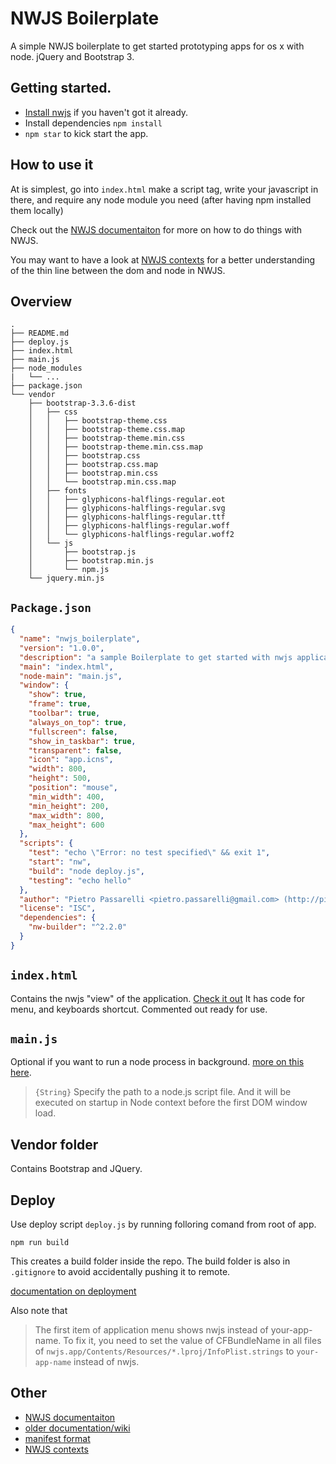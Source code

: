 # NWJS Boilerplate

A simple NWJS boilerplate to get started prototyping apps for os x with node. jQuery and Bootstrap 3.

## Getting started.
- [Install nwjs](http://nwjs.io/) if you haven't got it already.
- Install dependencies `npm install`
- `npm star` to kick start the app.

## How to use it
At is simplest, go into `index.html` make a script tag, write your javascript in there, and require any node module you need (after having npm installed them locally)

Check out the [NWJS documentaiton](http://docs.nwjs.io/en/latest/) for more on how to do things with NWJS.

You may want to have a look at [NWJS contexts](http://docs.nwjs.io/en/latest/For%20Users/Advanced/JavaScript%20Contexts%20in%20NW.js/) for a better understanding of the thin line between the dom and node in NWJS.

## Overview

```
.
├── README.md
├── deploy.js
├── index.html
├── main.js
├── node_modules
|   └── ...
├── package.json
└── vendor
    ├── bootstrap-3.3.6-dist
    │   ├── css
    │   │   ├── bootstrap-theme.css
    │   │   ├── bootstrap-theme.css.map
    │   │   ├── bootstrap-theme.min.css
    │   │   ├── bootstrap-theme.min.css.map
    │   │   ├── bootstrap.css
    │   │   ├── bootstrap.css.map
    │   │   ├── bootstrap.min.css
    │   │   └── bootstrap.min.css.map
    │   ├── fonts
    │   │   ├── glyphicons-halflings-regular.eot
    │   │   ├── glyphicons-halflings-regular.svg
    │   │   ├── glyphicons-halflings-regular.ttf
    │   │   ├── glyphicons-halflings-regular.woff
    │   │   └── glyphicons-halflings-regular.woff2
    │   └── js
    │       ├── bootstrap.js
    │       ├── bootstrap.min.js
    │       └── npm.js
    └── jquery.min.js
```

## `Package.json`

```json
{
  "name": "nwjs_boilerplate",
  "version": "1.0.0",
  "description": "a sample Boilerplate to get started with nwjs applications",
  "main": "index.html",
  "node-main": "main.js",
  "window": {
    "show": true,
    "frame": true,
    "toolbar": true,
    "always_on_top": true,
    "fullscreen": false,
    "show_in_taskbar": true,
    "transparent": false,
    "icon": "app.icns",
    "width": 800,
    "height": 500,
    "position": "mouse",
    "min_width": 400,
    "min_height": 200,
    "max_width": 800,
    "max_height": 600
  },
  "scripts": {
    "test": "echo \"Error: no test specified\" && exit 1",
    "start": "nw",
    "build": "node deploy.js",
    "testing": "echo hello"
  },
  "author": "Pietro Passarelli <pietro.passarelli@gmail.com> (http://pietropassarelli.com)",
  "license": "ISC",
  "dependencies": {
    "nw-builder": "^2.2.0"
  }
}
```

## `index.html`
Contains the nwjs "view" of the application. [Check it out](./index.html)
It has code for menu, and keyboards shortcut. Commented out ready for use.

## `main.js`
Optional if you want to run a node process in background. [more on this here](http://docs.nwjs.io/en/latest/References/Manifest%20Format/#node-main).

>`{String}` Specify the path to a node.js script file. And it will be executed on startup in Node context before the first DOM window load.

## Vendor folder
Contains Bootstrap and JQuery.

## Deploy

Use deploy script `deploy.js` by running folloring comand from root of app.

```
npm run build
```

This creates a build folder inside the repo. The build folder is also in `.gitignore` to avoid accidentally pushing it to remote.

[documentation on deployment](http://docs.nwjs.io/en/latest/For%20Users/Package%20and%20Distribute/)

Also note that

>The first item of application menu shows nwjs instead of your-app-name. To fix it, you need to set the value of CFBundleName in all files of `nwjs.app/Contents/Resources/*.lproj/InfoPlist.strings` to `your-app-name` instead of nwjs.


## Other

- [NWJS documentaiton](http://docs.nwjs.io/en/latest/)
- [older documentation/wiki](https://github.com/nwjs/nw.js/wiki)
- [manifest format](http://docs.nwjs.io/en/latest/References/Manifest%20Format/#manifest-format)
- [NWJS contexts](http://docs.nwjs.io/en/latest/For%20Users/Advanced/JavaScript%20Contexts%20in%20NW.js/)

